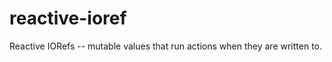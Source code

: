 reactive-ioref
==============

Reactive IORefs -- mutable values that run actions when they are written to.
